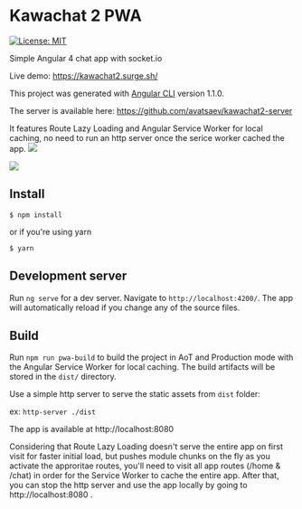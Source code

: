 # Kawachat 2 PWA



[![License: MIT](https://img.shields.io/badge/License-MIT-blue.svg)](https://opensource.org/licenses/MIT)

Simple Angular 4 chat app with socket.io 

Live demo: https://kawachat2.surge.sh/

This project was generated with [Angular CLI](https://github.com/angular/angular-cli) version 1.1.0.

The server is available here: https://github.com/avatsaev/kawachat2-server

It features Route Lazy Loading and Angular Service Worker for local caching, no need to run an http server once the serice worker cached the app.
![](http://i.imgur.com/bqGF8Gv.png)

![](http://i.imgur.com/1rDosd6.png)

## Install

`$ npm install`

or if you're using yarn 

`$ yarn`

## Development server

Run `ng serve` for a dev server. Navigate to `http://localhost:4200/`. The app will automatically reload if you change any of the source files.

## Build

Run `npm run pwa-build` to build the project in AoT and Production mode with the Angular Service Worker for local caching. The build artifacts will be stored in the `dist/` directory. 

Use a simple http server to serve the static assets from `dist` folder:

ex: `http-server ./dist`

The app is available at http://localhost:8080

Considering that Route Lazy Loading doesn't serve the entire app on first visit for faster initial load, but pushes module chunks on the fly as you activate the approritae routes, you'll need to visit all app routes (/home & /chat) in order for the Service Worker to cache the entire app. After that, you can stop the http server and use the app locally by going to http://localhost:8080 .

